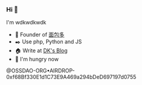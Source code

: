 ### Hi  👋

I'm wdkwdkwdk

- 🍞 Founder of [面包多](https://mianbaoduo.com)
- ✒️ Use php, Python and JS
- 🏠 Write at [DK's Blog](https://greatdk.com)
- 🍜 I'm hungry now


@OSSDAO-ORG•AIRDROP-0xf68Bf330E1d1C73E9A469a294bDeD697197d0755
<!--
**wdkwdkwdk/wdkwdkwdk** is a ✨ _special_ ✨ repository because its `README.md` (this file) appears on your GitHub profile.

Here are some ideas to get you started:

- 🔭 I’m currently working on ...
- 🌱 I’m currently learning ...
- 👯 I’m looking to collaborate on ...
- 🤔 I’m looking for help with ...
- 💬 Ask me about ...
- 📫 How to reach me: ...
- 😄 Pronouns: ...
- ⚡ Fun fact: ...
-->
